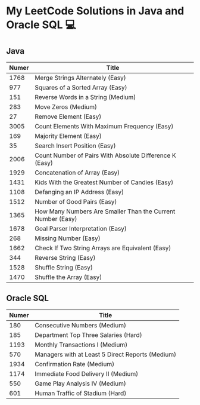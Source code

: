 # My LeetCode Solutions in Java and Oracle SQL 💻 #

## Java ##

Numer         | Title
------------- | -----------------------------------
1768          | Merge Strings Alternately (Easy)
977           | Squares of a Sorted Array (Easy)
151           | Reverse Words in a String (Medium)
283           | Move Zeros (Medium)
27            | Remove Element (Easy)
3005          | Count Elements With Maximum Frequency (Easy)
169           | Majority Element (Easy)
35            | Search Insert Position (Easy)
2006          | Count Number of Pairs With Absolute Difference K (Easy)
1929          | Concatenation of Array (Easy)
1431          | Kids With the Greatest Number of Candies (Easy)
1108          | Defanging an IP Address (Easy)
1512          | Number of Good Pairs (Easy)
1365          | How Many Numbers Are Smaller Than the Current Number (Easy)
1678          | Goal Parser Interpretation (Easy)
268           | Missing Number (Easy)
1662          | Check If Two String Arrays are Equivalent (Easy)
344           | Reverse String (Easy)
1528          | Shuffle String (Easy)
1470          | Shuffle the Array (Easy)


## Oracle SQL ##

Numer         | Title
------------- | -----------------------------------
180           | Consecutive Numbers (Medium)
185           | Department Top Three Salaries (Hard)
1193          | Monthly Transactions I (Medium)
570           | Managers with at Least 5 Direct Reports (Medium)
1934          | Confirmation Rate (Medium)
1174          | Immediate Food Delivery II (Medium)
550           | Game Play Analysis IV (Medium)
601           | Human Traffic of Stadium (Hard)
